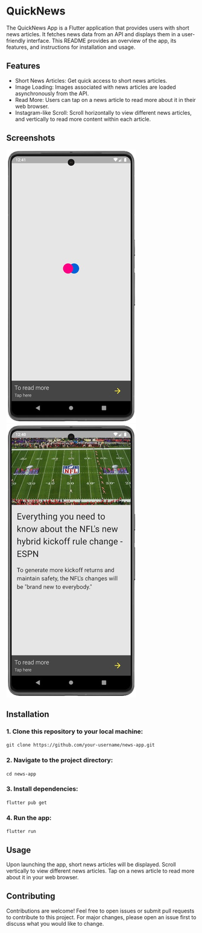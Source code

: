 #  QuickNews

The QuickNews App is a Flutter application that provides users with short news articles. It fetches news data from an API and displays them in a user-friendly interface. This README provides an overview of the app, its features, and instructions for installation and usage.

## Features

- Short News Articles: Get quick access to short news articles.
- Image Loading: Images associated with news articles are loaded asynchronously from the API.
- Read More: Users can tap on a news article to read more about it in their web browser.
- Instagram-like Scroll: Scroll horizontally to view different news articles, and vertically to read more content within each article.

## Screenshots
![](./assets/preview/loader.png)
![](./assets/preview/home.png)


## Installation

### 1. Clone this repository to your local machine:

```git clone https://github.com/your-username/news-app.git```

### 2. Navigate to the project directory:

```cd news-app```

### 3. Install dependencies:

```flutter pub get```

### 4. Run the app:

```flutter run```

## Usage
Upon launching the app, short news articles will be displayed.
Scroll vertically to view different news articles.
Tap on a news article to read more about it in your web browser.

## Contributing
Contributions are welcome! Feel free to open issues or submit pull requests to contribute to this project. For major changes, please open an issue first to discuss what you would like to change.
